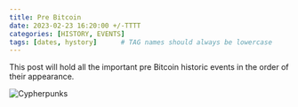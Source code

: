```yaml
---
title: Pre Bitcoin
date: 2023-02-23 16:20:00 +/-TTTT
categories: [HISTORY, EVENTS]
tags: [dates, hystory]      # TAG names should always be lowercase
---
```


This post will hold all the important pre Bitcoin historic events in the order of their appearance.

![Cypherpunks](https://atomic.video/satoshi/cypherpunksss_1024x1024_neeewest.jpg)

